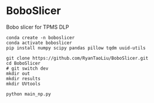 # BoboSlicer
Bobo slicer for TPMS DLP

```
conda create -n boboslicer
conda activate boboslicer
pip install numpy scipy pandas pillow tqdm uuid-utils
```

```
git clone https://github.com/RyanTaoLiu/BoboSlicer.git
cd BoboSlicer
# git switch dev
mkdir out
mkdir results
mkdir UVtools
```

```
python main_np.py
```
